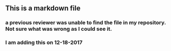 ## This is a markdown file
### a previous reviewer was unable to find the file in my repository.  Not sure what was wrong as I could see it.
### I am adding this on 12-18-2017

